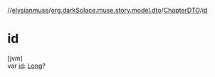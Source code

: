 //[elysianmuse](../../../index.md)/[org.darkSolace.muse.story.model.dto](../index.md)/[ChapterDTO](index.md)/[id](id.md)

# id

[jvm]\
var [id](id.md): [Long](https://kotlinlang.org/api/latest/jvm/stdlib/kotlin/-long/index.html)?
